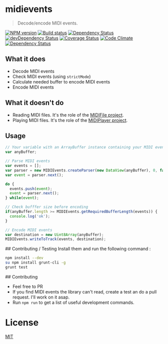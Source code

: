 [//]: # ( )
[//]: # (This file is automatically generated by a `metapak`)
[//]: # (module. Do not change it  except between the)
[//]: # (`content:start/end` flags, your changes would)
[//]: # (be overridden.)
[//]: # ( )
# midievents
> Decode/encode MIDI events.

[![NPM version](https://badge.fury.io/js/midievents.svg)](https://npmjs.org/package/midievents)
[![Build status](https://secure.travis-ci.org/nfroidure/midievents.svg)](https://travis-ci.org/nfroidure/midievents)
[![Dependency Status](https://david-dm.org/nfroidure/midievents.svg)](https://david-dm.org/nfroidure/midievents)
[![devDependency Status](https://david-dm.org/nfroidure/midievents/dev-status.svg)](https://david-dm.org/nfroidure/midievents#info=devDependencies)
[![Coverage Status](https://coveralls.io/repos/nfroidure/midievents/badge.svg?branch=master)](https://coveralls.io/r/nfroidure/midievents?branch=master)
[![Code Climate](https://codeclimate.com/github/nfroidure/midievents.svg)](https://codeclimate.com/github/nfroidure/midievents)
[![Dependency Status](https://dependencyci.com/github/nfroidure/midievents/badge)](https://dependencyci.com/github/nfroidure/midievents)


[//]: # (::contents:start)

## What it does
* Decode MIDI events
* Check MIDI events (using `strictMode`)
*	Calculate needed buffer to encode MIDI events
*	Encode MIDI events

## What it doesn't do
*	Reading MIDI files. It's the role of the
 [MIDIFile project](https://github.com/nfroidure/midifile).
* Playing MIDI files. It's the role of the
 [MIDIPlayer project](https://github.com/nfroidure/midiplayer).

## Usage
```js
// Your variable with an ArrayBuffer instance containing your MIDI events
var anyBuffer;

// Parse MIDI events
var events = [];
var parser = new MIDIEvents.createParser(new DataView(anyBuffer), 0, false);
var event = parser.next();

do {
  events.push(event);
  event = parser.next();
} while(event);

// Check bufffer size before encoding
if(anyBuffer.length >= MIDIEvents.getRequiredBufferLength(events)) {
  console.log('ok');
}

// Encode MIDI events
var destination = new Uint8Array(anyBuffer);
MIDIEvents.writeToTrack(events, destination);

```

## Contributing / Testing
Install them and run the following command :

```bash
npm install --dev
su npm install grunt-cli -g
grunt test
```

## Contributing
* Feel free to PR
* If you find MIDI events the library can't read, create a test an do a pull
 request. I'll work on it asap.
* Run `npm run` to get a list of useful development commands.

[//]: # (::contents:end)

# License
[MIT](https://github.com/nfroidure/midievents/blob/master/LICENSE)
